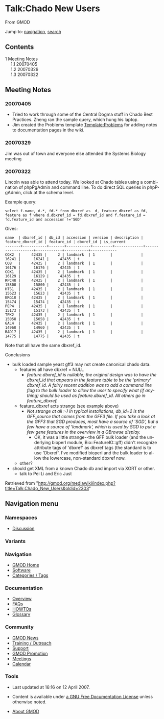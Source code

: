 <div id="mw-page-base" class="noprint">

</div>

<div id="mw-head-base" class="noprint">

</div>

<div id="content" class="mw-body" role="main">

<span id="top"></span>

<div id="mw-js-message" style="display:none;">

</div>



# <span dir="auto">Talk:Chado New Users</span>

<div id="bodyContent">

<div id="siteSub">

From GMOD

</div>

<div id="contentSub">

</div>

<div id="jump-to-nav" class="mw-jump">

Jump to: [navigation](#mw-navigation), [search](#p-search)

</div>

<div id="mw-content-text" class="mw-content-ltr" lang="en" dir="ltr">

<div id="toc" class="toc">

<div id="toctitle">

## Contents

</div>

- [<span class="tocnumber">1</span> <span class="toctext">Meeting
  Notes</span>](#Meeting_Notes)
  - [<span class="tocnumber">1.1</span>
    <span class="toctext">20070405</span>](#20070405)
  - [<span class="tocnumber">1.2</span>
    <span class="toctext">20070329</span>](#20070329)
  - [<span class="tocnumber">1.3</span>
    <span class="toctext">20070322</span>](#20070322)

</div>

## <span id="Meeting_Notes" class="mw-headline">Meeting Notes</span>

### <span id="20070405" class="mw-headline">20070405</span>

- Tried to work through some of the Central Dogma stuff in Chado Best
  Practices. Zheng ran the sample query, which hung his laptop.
- Jim created the Problems template
  [Template:Problems](Template:Problems "Template:Problems") for adding
  notes to documentation pages in the wiki.

### <span id="20070329" class="mw-headline">20070329</span>

Jim was out of town and everyone else attended the Systems Biology
meeting

### <span id="20070322" class="mw-headline">20070322</span>

Lincoln was able to attend today. We looked at Chado tables using a
combination of phpPgAdmin and command line. To do direct SQL queries in
phpPgAdmin, click at the schema level.

Example query:

    select f.name, d.*, fd.* from dbxref as  d, feature_dbxref as fd, feature as f where d.dbxref_id = fd.dbxref_id and f.feature_id = fd.feature_id and accession !='SGD'

Gives:

    name  | dbxref_id | db_id | accession | version | description | feature_dbxref_id | feature_id | dbxref_id | is_current 
    -------+-----------+-------+-----------+---------+-------------+-------------------+------------+-----------+------------
    COX2  |     42435 |     2 | landmark  | 1       |             |             16241 |      16241 |     42435 | t
    COB   |     42435 |     2 | landmark  | 1       |             |             16176 |      16176 |     42435 | t
    COX1  |     42435 |     2 | landmark  | 1       |             |             16129 |      16129 |     42435 | t
    RPC40 |     42435 |     2 | landmark  | 1       |             |             15800 |      15800 |     42435 | t
    HTS1  |     42435 |     2 | landmark  | 1       |             |             15623 |      15623 |     42435 | t
    ERG10 |     42435 |     2 | landmark  | 1       |             |             15474 |      15474 |     42435 | t
    PEP4  |     42435 |     2 | landmark  | 1       |             |             15173 |      15173 |     42435 | t
    TPK2  |     42435 |     2 | landmark  | 1       |             |             15058 |      15058 |     42435 | t
    GAL4  |     42435 |     2 | landmark  | 1       |             |             14960 |      14960 |     42435 | t
    RAD17 |     42435 |     2 | landmark  | 1       |             |             14775 |      14775 |     42435 | t

Note that all have the same dbxref_id.

  
Conclusions

- bulk loaded sample yeast gff3 may not create canonical chado data.
  - features all have dbxref = NULL
    - *feature.dbxref_id is nullable; the original design was to have
      the dbxref_id that appears in the feature table to be the
      'primary' dbxref_id. A fairly recent addition was to add a command
      line flag to the bulk loader to allow the user to specify what (if
      anything) should be used as feature.dbxref_id. All others go in
      feature_dbxref.*
  - feature_dbxref acts strange (see example above)
    - *Not strange at all :-) In typical installations, db_id=2 is the
      GFF_source that comes from the GFF3 file. If you take a look at
      the GFF3 that SGD produces, most have a source of 'SGD', but a few
      have a source of 'landmark', which is used by SGD to put a few
      gene features in the overview in a GBrowse display.*
      - OK, it was a little strange--the GFF bulk loader (and the
        underlying bioperl module, Bio::FeatureIO::gff) didn't recognize
        attribute tags of 'dbxref' as dbxref tags (the standard is to
        use 'Dbxref'. I've modified bioperl and the bulk loader to allow
        the lowercase, non-standard dbxref now.
  - other?
- should get XML from a known Chado db and import via XORT or other.
  - talk to Pei Li and Eric Just

</div>

<div class="printfooter">

Retrieved from
"<http://gmod.org/mediawiki/index.php?title=Talk:Chado_New_Users&oldid=2303>"

</div>

<div id="catlinks" class="catlinks catlinks-allhidden">

</div>

<div class="visualClear">

</div>

</div>

</div>

<div id="mw-navigation">

## Navigation menu

<div id="mw-head">



<div id="left-navigation">

<div id="p-namespaces" class="vectorTabs" role="navigation"
aria-labelledby="p-namespaces-label">

### Namespaces


- <span id="ca-talk"><a href="Talk:Chado_New_Users" accesskey="t"
  title="Discussion about the content page [t]">Discussion</a></span>

</div>

<div id="p-variants" class="vectorMenu emptyPortlet" role="navigation"
aria-labelledby="p-variants-label">

### 

### Variants[](#)

<div class="menu">

</div>

</div>

</div>





</div>

</div>

</div>

<div id="mw-panel">

<div id="p-logo" role="banner">

<a href="Main_Page"
style="background-image: url(../images/GMOD-cogs.png);"
title="Visit the main page"></a>

</div>

<div id="p-Navigation" class="portal" role="navigation"
aria-labelledby="p-Navigation-label">

### Navigation

<div class="body">

- <span id="n-GMOD-Home">[GMOD Home](Main_Page)</span>
- <span id="n-Software">[Software](GMOD_Components)</span>
- <span id="n-Categories-.2F-Tags">[Categories /
  Tags](Categories)</span>

</div>

</div>

<div id="p-Documentation" class="portal" role="navigation"
aria-labelledby="p-Documentation-label">

### Documentation

<div class="body">

- <span id="n-Overview">[Overview](Overview)</span>
- <span id="n-FAQs">[FAQs](Category%3AFAQ)</span>
- <span id="n-HOWTOs">[HOWTOs](Category%3AHOWTO)</span>
- <span id="n-Glossary">[Glossary](Glossary)</span>

</div>

</div>

<div id="p-Community" class="portal" role="navigation"
aria-labelledby="p-Community-label">

### Community

<div class="body">

- <span id="n-GMOD-News">[GMOD News](GMOD_News)</span>
- <span id="n-Training-.2F-Outreach">[Training /
  Outreach](Training_and_Outreach)</span>
- <span id="n-Support">[Support](Support)</span>
- <span id="n-GMOD-Promotion">[GMOD Promotion](GMOD_Promotion)</span>
- <span id="n-Meetings">[Meetings](Meetings)</span>
- <span id="n-Calendar">[Calendar](Calendar)</span>

</div>

</div>

<div id="p-tb" class="portal" role="navigation"
aria-labelledby="p-tb-label">

### Tools

<div class="body">




</div>

</div>

</div>

</div>

<div id="footer" role="contentinfo">

- <span id="footer-info-lastmod">Last updated at 16:16 on 12 April
  2007.</span>
<!-- - <span id="footer-info-viewcount">8,833 page views.</span> -->
- <span id="footer-info-copyright">Content is available under
  <a href="http://www.gnu.org/licenses/fdl-1.3.html" class="external"
  rel="nofollow">a GNU Free Documentation License</a> unless otherwise
  noted.</span>

<!-- -->

- <span id="footer-places-about">[About
  GMOD](GMOD:About "GMOD:About")</span>

<!-- -->






</div>
